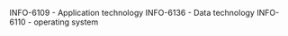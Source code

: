INFO-6109 - Application technology
INFO-6136  - Data technology
INFO-6110 - operating system
<!---
Dhruv223418/Dhruv223418 is a ✨ special ✨ repository because its `README.md` (this file) appears on your GitHub profile.
You can click the Preview link to take a look at your changes.
--->
